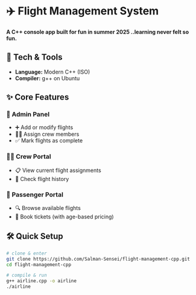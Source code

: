 # ✈️ Flight Management System

**A C++ console app built for fun in  summer 2025 ..learning never felt so fun.**

## 🚀 Tech & Tools
- **Language:** Modern C++ (ISO)
- **Compiler:** g++ on Ubuntu

## ✨ Core Features

### 🛫 Admin Panel
- ➕ Add or modify flights  
- 👩‍✈️ Assign crew members  
- ✅ Mark flights as complete  

### 🧑‍✈️ Crew Portal
- 📋 View current flight assignments  
- 📜 Check flight history  

### 👤 Passenger Portal
- 🔍 Browse available flights  
- 🎫 Book tickets (with age-based pricing)  


## 🛠️ Quick Setup
```bash
# clone & enter
git clone https://github.com/Salman-Sensei/flight-management-cpp.git
cd flight-management-cpp

# compile & run
g++ airline.cpp -o airline
./airline


